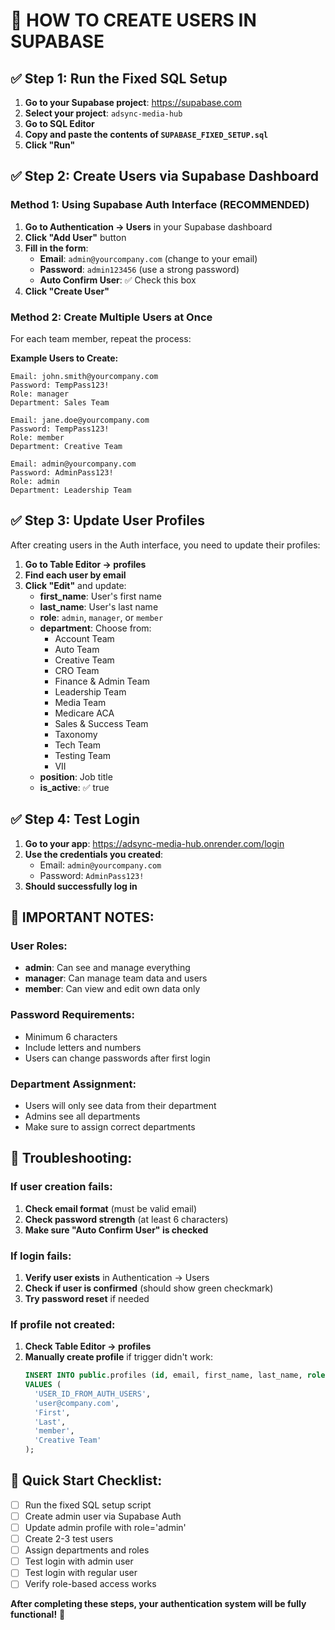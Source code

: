 # 👥 HOW TO CREATE USERS IN SUPABASE

## ✅ Step 1: Run the Fixed SQL Setup

1. **Go to your Supabase project**: https://supabase.com
2. **Select your project**: `adsync-media-hub`
3. **Go to SQL Editor**
4. **Copy and paste the contents of `SUPABASE_FIXED_SETUP.sql`**
5. **Click "Run"**

## ✅ Step 2: Create Users via Supabase Dashboard

### Method 1: Using Supabase Auth Interface (RECOMMENDED)

1. **Go to Authentication → Users** in your Supabase dashboard
2. **Click "Add User"** button
3. **Fill in the form**:
   - **Email**: `admin@yourcompany.com` (change to your email)
   - **Password**: `admin123456` (use a strong password)
   - **Auto Confirm User**: ✅ Check this box
4. **Click "Create User"**

### Method 2: Create Multiple Users at Once

For each team member, repeat the process:

**Example Users to Create:**
```
Email: john.smith@yourcompany.com
Password: TempPass123!
Role: manager
Department: Sales Team

Email: jane.doe@yourcompany.com  
Password: TempPass123!
Role: member
Department: Creative Team

Email: admin@yourcompany.com
Password: AdminPass123!
Role: admin
Department: Leadership Team
```

## ✅ Step 3: Update User Profiles

After creating users in the Auth interface, you need to update their profiles:

1. **Go to Table Editor → profiles**
2. **Find each user by email**
3. **Click "Edit"** and update:
   - **first_name**: User's first name
   - **last_name**: User's last name
   - **role**: `admin`, `manager`, or `member`
   - **department**: Choose from:
     - Account Team
     - Auto Team
     - Creative Team
     - CRO Team
     - Finance & Admin Team
     - Leadership Team
     - Media Team
     - Medicare ACA
     - Sales & Success Team
     - Taxonomy
     - Tech Team
     - Testing Team
     - VII
   - **position**: Job title
   - **is_active**: ✅ true

## ✅ Step 4: Test Login

1. **Go to your app**: https://adsync-media-hub.onrender.com/login
2. **Use the credentials you created**:
   - Email: `admin@yourcompany.com`
   - Password: `AdminPass123!`
3. **Should successfully log in**

## 🚨 IMPORTANT NOTES:

### User Roles:
- **admin**: Can see and manage everything
- **manager**: Can manage team data and users  
- **member**: Can view and edit own data only

### Password Requirements:
- Minimum 6 characters
- Include letters and numbers
- Users can change passwords after first login

### Department Assignment:
- Users will only see data from their department
- Admins see all departments
- Make sure to assign correct departments

## 🔧 Troubleshooting:

### If user creation fails:
1. **Check email format** (must be valid email)
2. **Check password strength** (at least 6 characters)
3. **Make sure "Auto Confirm User" is checked**

### If login fails:
1. **Verify user exists** in Authentication → Users
2. **Check if user is confirmed** (should show green checkmark)
3. **Try password reset** if needed

### If profile not created:
1. **Check Table Editor → profiles**
2. **Manually create profile** if trigger didn't work:
   ```sql
   INSERT INTO public.profiles (id, email, first_name, last_name, role, department)
   VALUES (
     'USER_ID_FROM_AUTH_USERS',
     'user@company.com',
     'First',
     'Last', 
     'member',
     'Creative Team'
   );
   ```

## 🎯 Quick Start Checklist:

- [ ] Run the fixed SQL setup script
- [ ] Create admin user via Supabase Auth
- [ ] Update admin profile with role='admin'
- [ ] Create 2-3 test users
- [ ] Assign departments and roles
- [ ] Test login with admin user
- [ ] Test login with regular user
- [ ] Verify role-based access works

**After completing these steps, your authentication system will be fully functional!** 🚀
